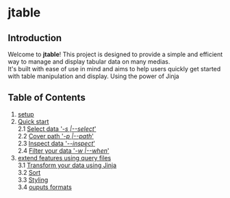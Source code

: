 # jtable

## Introduction
Welcome to **jtable**! This project is designed to provide a simple and efficient way to manage and display tabular data on many medias.  
It's built with ease of use in mind and aims to help users quickly get started with table manipulation and display.
Using the power of Jinja


## Table of Contents
1. [setup]()  
2. [Quick start](#Select)  
    2.1 [Select data  '*-s |--select*'](#Select)  
    2.2 [Cover path '*-p |--path*'](#Select)  
    2.3 [Inspect data '*--inspect*'](#Select)  
    2.4 [Filter your data '*-w |--when*'](#installation) 
3. [extend features using query files]()  
    3.1 [Transform your data using Jinja](#quick-start)  
    3.2 [Sort](#features)  
    3.3 [Styling](#troubleshooting)  
    3.4 [ouputs formats](#license)  
